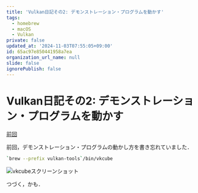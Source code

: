 ```yaml
---
title: 'Vulkan日記その2: デモンストレーション・プログラムを動かす'
tags:
  - homebrew
  - macOS
  - Vulkan
private: false
updated_at: '2024-11-03T07:55:05+09:00'
id: 65ac97e850441958a7ea
organization_url_name: null
slide: false
ignorePublish: false
---
```

# Vulkan日記その2: デモンストレーション・プログラムを動かす

[前回](https://qiita.com/zacky1972/items/967d6ea213ee658bfa43)

前回，デモンストレーション・プログラムの動かし方を書き忘れていました．

```zsh
`brew --prefix vulkan-tools`/bin/vkcube 
```

![vkcubeスクリーンショット](https://qiita-image-store.s3.ap-northeast-1.amazonaws.com/0/55223/f33734d1-dc1e-ac80-891c-8ab3fb5a83af.png)

つづく，かも．
